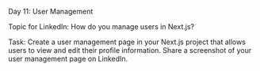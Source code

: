 Day 11: User Management


Topic for LinkedIn: How do you manage users in Next.js?


Task:
Create a user management page in your Next.js project that allows users to view and edit their profile information. Share a screenshot of your user management page on LinkedIn.
